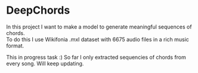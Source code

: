 # DeepChords

In this project I want to make a model to generate meaningful sequences of chords. <br>
To do this I use Wikifonia .mxl dataset with 6675 audio files in a rich music format.<br>

This in progress task :) So far I only extracted sequencies of chords from every song. Will keep updating. 
